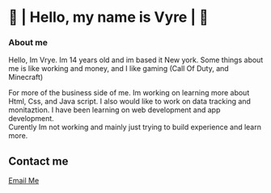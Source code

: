 <h1>👑 | Hello, my name is Vyre | 👑</h1>
<h3>About me</h3>
<p>Hello, Im Vrye. Im 14 years old and im based it New york. Some things about me is like working and money, and I like gaming (Call Of Duty, and Minecraft) </p>
<p>For more of the business side of me. Im working on learning more about Html, Css, and Java script. I also would like to work on data tracking and monitaztion. I have been learning on web development and app development. <br>
Curently Im not working and mainly just trying to build experience and learn more. </p>
<h2> Contact me </h2>
<a href="https://vrye.business@gmail.com">Email Me </a>
